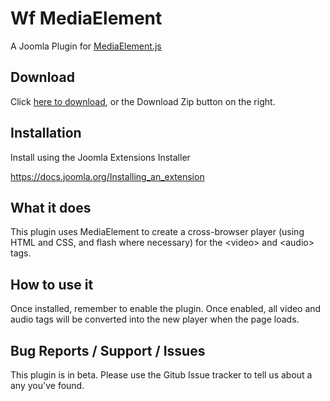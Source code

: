 # Wf MediaElement
A Joomla Plugin for [MediaElement.js](http://mediaelementjs.com/)

## Download
Click [here to download](https://github.com/widgetfactory/wfmediaelement/archive/master.zip), or the Download Zip button on the right.

## Installation
Install using the Joomla Extensions Installer

https://docs.joomla.org/Installing_an_extension

## What it does
This plugin uses MediaElement to create a cross-browser player (using HTML and CSS, and flash where necessary) for the &lt;video&gt; and &lt;audio&gt; tags.

## How to use it
Once installed, remember to enable the plugin. Once enabled, all video and audio tags will be converted into the new player when the page loads.

## Bug Reports / Support / Issues
This plugin is in beta. Please use the Gitub Issue tracker to tell us about a any you've found.
